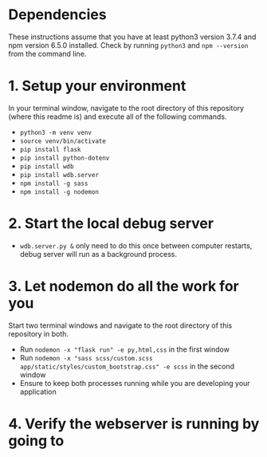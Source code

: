 # Dependencies
These instructions assume that you have at least python3 version 3.7.4 and npm version 6.5.0 installed. Check by running ```python3``` and ```npm --version``` from the command line.

# 1. Setup your environment 
In your terminal window, navigate to the root directory of this repository (where this readme is) and execute all of the following commands.
- ```python3 -m venv venv``` 
- ```source venv/bin/activate``` 
- ```pip install flask``` 
- ```pip install python-dotenv``` 
- ```pip install wdb``` 
- ```pip install wdb.server```
- ```npm install -g sass``` 
- ```npm install -g nodemon``` 

# 2. Start the local debug server
- ```wdb.server.py &``` only need to do this once between computer restarts, debug server will run as a background process.

# 3. Let nodemon do all the work for you
Start two terminal windows and navigate to the root directory of this repository in both.
- Run ```nodemon -x "flask run" -e py,html,css``` in the first window
- Run ```nodemon -x "sass scss/custom.scss app/static/styles/custom_bootstrap.css" -e scss``` in the second window
- Ensure to keep both processes running while you are developing your application

# 4. Verify the webserver is running by going to 


